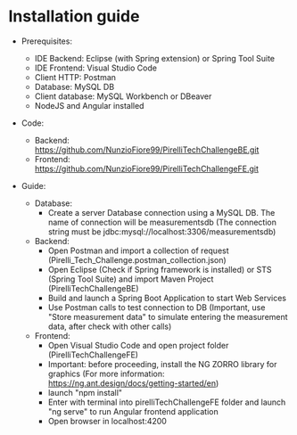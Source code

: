 # Installation guide

- Prerequisites:
  - IDE Backend: Eclipse (with Spring extension) or Spring Tool Suite
  - IDE Frontend: Visual Studio Code
  - Client HTTP: Postman
  - Database: MySQL DB
  - Client database: MySQL Workbench or DBeaver
  - NodeJS and Angular installed
  
- Code:
  - Backend: https://github.com/NunzioFiore99/PirelliTechChallengeBE.git
  - Frontend: https://github.com/NunzioFiore99/PirelliTechChallengeFE.git

- Guide:
  - Database:
    - Create a server Database connection using a MySQL DB. The name of connection will be measurementsdb (The connection string must be jdbc:mysql://localhost:3306/measurementsdb)
  - Backend:
    - Open Postman and import a collection of request (Pirelli_Tech_Challenge.postman_collection.json)
    - Open Eclipse (Check if Spring framework is installed) or STS (Spring Tool Suite) and import Maven Project (PirelliTechChallengeBE)
    - Build and launch a Spring Boot Application to start Web Services
    - Use Postman calls to test connection to DB (Important, use "Store measurement data" to simulate entering the measurement data, after check with other calls)
  - Frontend:
    - Open Visual Studio Code and open project folder (PirelliTechChallengeFE)
    - Important: before proceeding, install the NG ZORRO library for graphics (For more information: https://ng.ant.design/docs/getting-started/en)
    - launch "npm install"
    - Enter with terminal into pirelliTechChallengeFE folder and launch "ng serve" to run Angular frontend application
    - Open browser in localhost:4200
